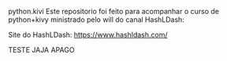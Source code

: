 python.kivi
Este repositorio foi feito para acompanhar o curso de python+kivy ministrado pelo will do canal HashLDash:

Site do HashLDash: https://www.hashldash.com/


TESTE JAJA APAGO